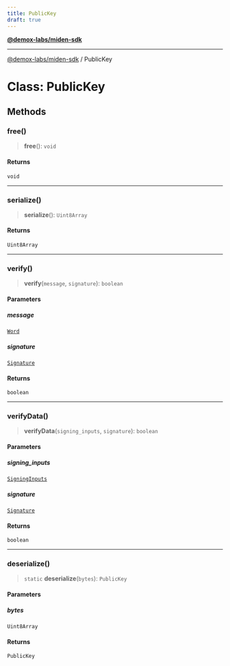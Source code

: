 ```yaml
---
title: PublicKey
draft: true
---
```


[**@demox-labs/miden-sdk**](../index)

***

[@demox-labs/miden-sdk](../index) / PublicKey

# Class: PublicKey

## Methods

### free()

> **free**(): `void`

#### Returns

`void`

***

### serialize()

> **serialize**(): `Uint8Array`

#### Returns

`Uint8Array`

***

### verify()

> **verify**(`message`, `signature`): `boolean`

#### Parameters

##### message

[`Word`](Word)

##### signature

[`Signature`](Signature)

#### Returns

`boolean`

***

### verifyData()

> **verifyData**(`signing_inputs`, `signature`): `boolean`

#### Parameters

##### signing\_inputs

[`SigningInputs`](SigningInputs)

##### signature

[`Signature`](Signature)

#### Returns

`boolean`

***

### deserialize()

> `static` **deserialize**(`bytes`): `PublicKey`

#### Parameters

##### bytes

`Uint8Array`

#### Returns

`PublicKey`
